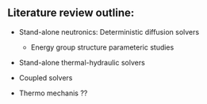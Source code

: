 Literature review outline:
--------------------------

- Stand-alone neutronics: Deterministic diffusion solvers

	- Energy group structure parameteric studies

- Stand-alone thermal-hydraulic solvers

- Coupled solvers

- Thermo mechanis ??


